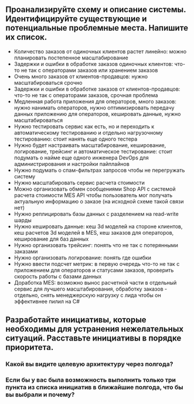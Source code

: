 ## Проанализируйте схему и описание системы. Идентифицируйте существующие и потенциальные проблемные места. Напишите их список.
- Количество заказов от одиночных клиентов растет линейно: можно планировать постепенное масштабирование
- Задержки и ошибки в обработке заказов одиночных клиентов: что-то не так с операторами заказов или хранением заказов
- Очень много заказов от клиентов-продавцов: нужно масштабироваться срочно
- Задержки и ошибки в обработке заказов от клиентов-продавцов: что-то не так с операторами заказов, срочная проблема
- Медленная работа приложения для операторов, много заказов: нужно нанимать операторов, нужно оптимизировать передачу данных приложению для операторов, кешировать данные, нужно масштабироваться
- Нужно тестировать сервис как есть, но и переходить к автоматическому тестированию и отдельно нагрузочному тестированию: стоит нанять еще одного тестера
- Нужно будет настраивать масштабирование, кеширование, логирование, трейсинг и автоматическое тестирование: стоит подумать о найме еще одного инженера DevOps для администрирования и настройки пайплайнов
- Нужно подумать о спам-фильтрах запросов чтобы не перегружать систему
- Нужно масштабировать сервис расчета стоимости
- Можно организовать обмен сообщениями Shop API с системой расчета стоимости MES API чтобы пользователь мог получать актуальную информацию о заказе (на исходной схеме такой связи нет)
- Нужно реплицировать базы данных с разделением на read-write шарды
- Нужно кешировать данные: кеш 3d моделей на стороне клиентов, кеш расчетов  3d моделей в MES, кеш заказов для операторов, кеширование для баз данных
- Нужно организовать трейсинг: понять что не так с потерянными заказами
- Нужно организовать логирование: понять где ошибки
- Нужно ввести подсчет метрик: в первую очередь что-то не так с приложением для операторов и статусами заказов, проверить скорость работы с базами данных
- Доработка MES: возможно вынос расчетной части в отдельный сервис для лучшего масштабирования, обработку заказов - отдельно, снять менеджерскую нагрузку с лида чтобы он эффективнее пилил на C#


## Разработайте инициативы, которые необходимы для устранения нежелательных ситуаций. Расставьте инициативы в порядке приоритета. 


### Какой вы видите целевую архитектуру через полгода?


### Если бы у вас была возможность выполнить только три пункта из списка инициатив в ближайшие полгода, что бы вы выбрали и почему?


